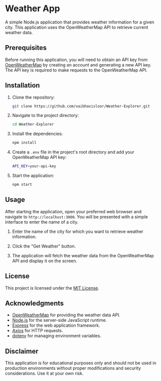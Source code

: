 # Weather App

A simple Node.js application that provides weather information for a given city. This application uses the OpenWeatherMap API to retrieve current weather data.

## Prerequisites

Before running this application, you will need to obtain an API key from [OpenWeatherMap](https://openweathermap.org/) by creating an account and generating a new API key. The API key is required to make requests to the OpenWeatherMap API.


## Installation

1. Clone the repository:

   ```bash
   git clone https://github.com/vaibhavisloor/Weather-Explorer.git
   ```

2. Navigate to the project directory:

   ```bash
   cd Weather-Explorer
   ```

3. Install the dependencies:

   ```bash
   npm install
   ```

4. Create a `.env` file in the project's root directory and add your OpenWeatherMap API key:

   ```bash
   API_KEY=your-api-key
   ```

5. Start the application:

   ```bash
   npm start
   ```

## Usage

After starting the application, open your preferred web browser and navigate to `http://localhost:3000`. You will be presented with a simple interface to enter the name of a city.

1. Enter the name of the city for which you want to retrieve weather information.

2. Click the "Get Weather" button.

3. The application will fetch the weather data from the OpenWeatherMap API and display it on the screen.


## License

This project is licensed under the [MIT License](LICENSE).

## Acknowledgments

- [OpenWeatherMap](https://openweathermap.org/) for providing the weather data API.
- [Node.js](https://nodejs.org/) for the server-side JavaScript runtime.
- [Express](https://expressjs.com/) for the web application framework.
- [Axios](https://axios-http.com/) for HTTP requests.
- [dotenv](https://github.com/motdotla/dotenv) for managing environment variables.

## Disclaimer

This application is for educational purposes only and should not be used in production environments without proper modifications and security considerations. Use it at your own risk.
 
